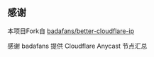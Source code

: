 ## 感谢

本项目Fork自 <a href="https://github.com/badafans/better-cloudflare-ip" target="_blank">badafans/better-cloudflare-ip</a>

感谢 badafans 提供 Cloudflare Anycast 节点汇总

